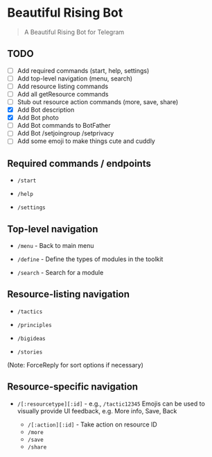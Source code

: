 # Beautiful Rising Bot

> A Beautiful Rising Bot for Telegram

## TODO 

- [ ] Add required commands (start, help, settings)
- [ ] Add top-level navigation (menu, search)
- [ ] Add resource listing commands
- [ ] Add all getResource commands
- [ ] Stub out resource action commands (more, save, share)
- [x] Add Bot description
- [x] Add Bot photo
- [ ] Add Bot commands to BotFather
- [ ] Add Bot /setjoingroup /setprivacy
- [ ] Add some emoji to make things cute and cuddly

## Required commands / endpoints

* `/start`

* `/help`

* `/settings`

## Top-level navigation


* `/menu` - Back to main menu

* `/define` - Define the types of modules in the toolkit

* `/search` - Search for a module

## Resource-listing navigation

* `/tactics`

* `/principles`

* `/bigideas`

* `/stories`

(Note: ForceReply for sort options if necessary)

## Resource-specific navigation

* `/[:resourcetype][:id]` - e.g., `/tactic12345`
Emojis can be used to visually provide UI feedback, e.g. More info, Save, Back
    
    * `/[:action][:id]` - Take action on resource ID
    * `/more`
    * `/save`
    * `/share`

